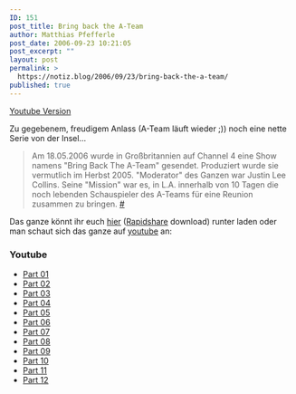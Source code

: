 ```yaml
---
ID: 151
post_title: Bring back the A-Team
author: Matthias Pfefferle
post_date: 2006-09-23 10:21:05
post_excerpt: ""
layout: post
permalink: >
  https://notiz.blog/2006/09/23/bring-back-the-a-team/
published: true
---
```

<a href="http://notiz.blog/2006/09/23/bring-back-the-a-team/#youtube">Youtube Version</a>

Zu gegebenem, freudigem Anlass (A-Team läuft wieder ;)) noch eine nette Serie von der Insel... 
<blockquote>Am 18.05.2006 wurde in Großbritannien auf Channel 4 eine Show namens "Bring Back The A-Team" gesendet. Produziert wurde sie vermutlich im Herbst 2005. "Moderator" des Ganzen war Justin Lee Collins. Seine "Mission" war es, in L.A. innerhalb von 10 Tagen die noch lebenden Schauspieler des A-Teams für eine Reunion zusammen zu bringen. <a href="http://www.ateamresource.de/bringback.html">#</a></blockquote>
<!--more-->
Das ganze könnt ihr euch <a href="http://www.ateamresource.de/bringback.html#dl">hier</a> (<a href="http://de.wikipedia.org/wiki/Rapidshare">Rapidshare</a> download) runter laden oder man schaut sich das ganze auf <a href="http://www.youtube.com">youtube</a> an:

<h3 id="youtube">Youtube</h3>

<ul>
<li><a href="http://www.youtube.com/watch?v=fdvuQAMnQv8" target="blank">Part 01</a></li>
<li><a href="http://www.youtube.com/watch?v=k4UFeVPdeP4" target="blank">Part 02</a></li>
<li><a href="http://www.youtube.com/watch?v=QlqH0V-smMQ" target="blank">Part 03</a></li>
<li><a href="http://www.youtube.com/watch?v=gHxr4ch6tTk" target="blank">Part 04</a></li>
<li><a href="http://www.youtube.com/watch?v=2af1z434P08" target="blank">Part 05</a></li>
<li><a href="http://www.youtube.com/watch?v=35G7ZME0ORA" target="blank">Part 06</a></li>
<li><a href="http://www.youtube.com/watch?v=c_U3DoqcU04" target="blank">Part 07</a></li>
<li><a href="http://www.youtube.com/watch?v=Bu0eoxyR0lE" target="blank">Part 08</a></li>
<li><a href="http://www.youtube.com/watch?v=At0nA2-GTcE" target="blank">Part 09</a></li>
<li><a href="http://www.youtube.com/watch?v=6BQUIISkP8s" target="blank">Part 10</a></li>
<li><a href="http://www.youtube.com/watch?v=EevpYzPKhwA" target="blank">Part 11</a></li>
<li><a href="http://www.youtube.com/watch?v=G_7ScCQvXcs" target="blank">Part 12</a></li>
</ul>